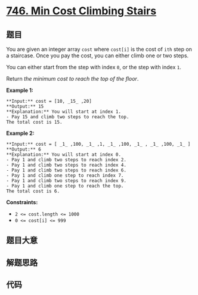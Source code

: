 # [746. Min Cost Climbing Stairs](https://leetcode.com/problems/min-cost-climbing-stairs)

## 题目

You are given an integer array `cost` where `cost[i]` is the cost of `ith`
step on a staircase. Once you pay the cost, you can either climb one or two
steps.

You can either start from the step with index `0`, or the step with index `1`.

Return _the minimum cost to reach the top of the floor_.



**Example 1:**

    
    
    **Input:** cost = [10, _15_ ,20]
    **Output:** 15
    **Explanation:** You will start at index 1.
    - Pay 15 and climb two steps to reach the top.
    The total cost is 15.
    

**Example 2:**

    
    
    **Input:** cost = [ _1_ ,100, _1_ ,1, _1_ ,100, _1_ , _1_ ,100, _1_ ]
    **Output:** 6
    **Explanation:** You will start at index 0.
    - Pay 1 and climb two steps to reach index 2.
    - Pay 1 and climb two steps to reach index 4.
    - Pay 1 and climb two steps to reach index 6.
    - Pay 1 and climb one step to reach index 7.
    - Pay 1 and climb two steps to reach index 9.
    - Pay 1 and climb one step to reach the top.
    The total cost is 6.
    



**Constraints:**

  * `2 <= cost.length <= 1000`
  * `0 <= cost[i] <= 999`


## 题目大意

## 解题思路

## 代码

```javascript

```
